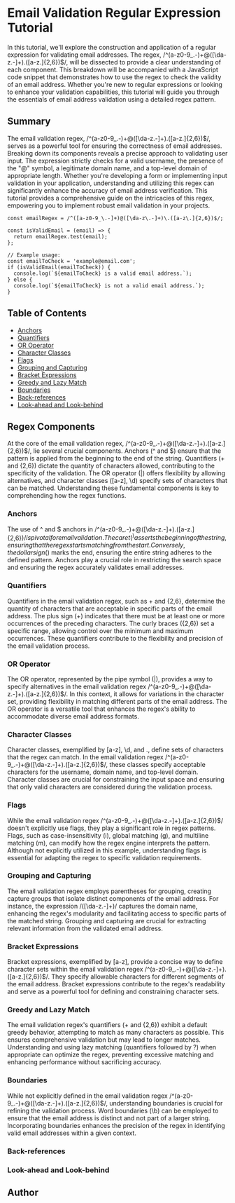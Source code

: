 # Email Validation Regular Expression Tutorial

In this tutorial, we'll explore the construction and application of a regular expression for validating email addresses. The regex, /^(a-z0-9_.-)+@([\da-z.-]+).([a-z.]{2,6})$/, will be dissected to provide a clear understanding of each component. This breakdown will be accompanied with a JavaScript code snippet that demonstrates how to use the regex to check the validity of an email address. Whether you're new to regular expressions or looking to enhance your validation capabilities, this tutorial will guide you through the essentials of email address validation using a detailed regex pattern.

## Summary

The email validation regex, /^(a-z0-9_.-)+@([\da-z.-]+).([a-z.]{2,6})$/, serves as a powerful tool for ensuring the correctness of email addresses. Breaking down its components reveals a precise approach to validating user input. The expression strictly checks for a valid username, the presence of the "@" symbol, a legitimate domain name, and a top-level domain of appropriate length. Whether you're developing a form or implementing input validation in your application, understanding and utilizing this regex can significantly enhance the accuracy of email address verification. This tutorial provides a comprehensive guide on the intricacies of this regex, empowering you to implement robust email validation in your projects.
```
const emailRegex = /^([a-z0-9_\.-]+)@([\da-z\.-]+)\.([a-z\.]{2,6})$/;

const isValidEmail = (email) => {
  return emailRegex.test(email);
};

// Example usage:
const emailToCheck = 'example@email.com';
if (isValidEmail(emailToCheck)) {
  console.log(`${emailToCheck} is a valid email address.`);
} else {
  console.log(`${emailToCheck} is not a valid email address.`);
}

```


## Table of Contents

- [Anchors](#anchors)
- [Quantifiers](#quantifiers)
- [OR Operator](#or-operator)
- [Character Classes](#character-classes)
- [Flags](#flags)
- [Grouping and Capturing](#grouping-and-capturing)
- [Bracket Expressions](#bracket-expressions)
- [Greedy and Lazy Match](#greedy-and-lazy-match)
- [Boundaries](#boundaries)
- [Back-references](#back-references)
- [Look-ahead and Look-behind](#look-ahead-and-look-behind)

## Regex Components
At the core of the email validation regex, /^(a-z0-9_.-)+@([\da-z.-]+).([a-z.]{2,6})$/, lie several crucial components. Anchors (^ and $) ensure that the pattern is applied from the beginning to the end of the string. Quantifiers (+ and {2,6}) dictate the quantity of characters allowed, contributing to the specificity of the validation. The OR operator (|) offers flexibility by allowing alternatives, and character classes ([a-z], \d) specify sets of characters that can be matched. Understanding these fundamental components is key to comprehending how the regex functions.

### Anchors
The use of ^ and $ anchors in /^(a-z0-9_.-)+@([\da-z.-]+).([a-z.]{2,6})$/ is pivotal for email validation. The caret (^) asserts the beginning of the string, ensuring that the regex starts matching from the start. Conversely, the dollar sign ($) marks the end, ensuring the entire string adheres to the defined pattern. Anchors play a crucial role in restricting the search space and ensuring the regex accurately validates email addresses.

### Quantifiers
Quantifiers in the email validation regex, such as + and {2,6}, determine the quantity of characters that are acceptable in specific parts of the email address. The plus sign (+) indicates that there must be at least one or more occurrences of the preceding characters. The curly braces ({2,6}) set a specific range, allowing control over the minimum and maximum occurrences. These quantifiers contribute to the flexibility and precision of the email validation process.

### OR Operator
The OR operator, represented by the pipe symbol (|), provides a way to specify alternatives in the email validation regex /^(a-z0-9_.-)+@([\da-z.-]+).([a-z.]{2,6})$/. In this context, it allows for variations in the character set, providing flexibility in matching different parts of the email address. The OR operator is a versatile tool that enhances the regex's ability to accommodate diverse email address formats.

### Character Classes
Character classes, exemplified by [a-z], \d, and ., define sets of characters that the regex can match. In the email validation regex /^(a-z0-9_.-)+@([\da-z.-]+).([a-z.]{2,6})$/, these classes specify acceptable characters for the username, domain name, and top-level domain. Character classes are crucial for constraining the input space and ensuring that only valid characters are considered during the validation process.

### Flags
While the email validation regex /^(a-z0-9_.-)+@([\da-z.-]+).([a-z.]{2,6})$/ doesn't explicitly use flags, they play a significant role in regex patterns. Flags, such as case-insensitivity (i), global matching (g), and multiline matching (m), can modify how the regex engine interprets the pattern. Although not explicitly utilized in this example, understanding flags is essential for adapting the regex to specific validation requirements.

### Grouping and Capturing
The email validation regex employs parentheses for grouping, creating capture groups that isolate distinct components of the email address. For instance, the expression /([\da-z.-]+)/ captures the domain name, enhancing the regex's modularity and facilitating access to specific parts of the matched string. Grouping and capturing are crucial for extracting relevant information from the validated email address.

### Bracket Expressions
Bracket expressions, exemplified by [a-z], provide a concise way to define character sets within the email validation regex /^(a-z0-9_.-)+@([\da-z.-]+).([a-z.]{2,6})$/. They specify allowable characters for different segments of the email address. Bracket expressions contribute to the regex's readability and serve as a powerful tool for defining and constraining character sets.

### Greedy and Lazy Match
The email validation regex's quantifiers (+ and {2,6}) exhibit a default greedy behavior, attempting to match as many characters as possible. This ensures comprehensive validation but may lead to longer matches. Understanding and using lazy matching (quantifiers followed by ?) when appropriate can optimize the regex, preventing excessive matching and enhancing performance without sacrificing accuracy.

### Boundaries
While not explicitly defined in the email validation regex /^(a-z0-9_.-)+@([\da-z.-]+).([a-z.]{2,6})$/, understanding boundaries is crucial for refining the validation process. Word boundaries (\b) can be employed to ensure that the email address is distinct and not part of a larger string. Incorporating boundaries enhances the precision of the regex in identifying valid email addresses within a given context.

### Back-references


### Look-ahead and Look-behind


## Author


